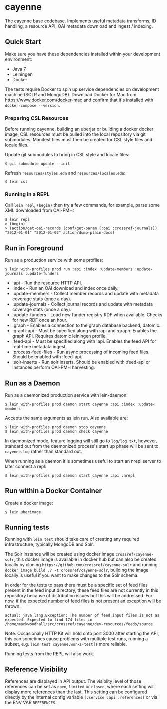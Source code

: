 # cayenne

The cayenne base codebase. Implements useful metadata transforms, ID handling, a resource API, OAI metadata
download and ingest / indexing.

## Quick Start

Make sure you have these dependencies installed within your development environment:

- Java 7
- Leiningen
- Docker

The tests require Docker to spin up service dependencies on development machine (SOLR and MongoDB). Download Docker for Mac from https://www.docker.com/docker-mac and confirm that it's installed with `docker-compose --version`. 

### Preparing CSL Resources

Before running cayenne, building an uberjar or building a docker docker image, CSL resources
must be pulled into the local repository via git submodules. Manifest files must then be
created for CSL style files and locale files.

Update git submodules to bring in CSL style and locale files:

    $ git submodule update --init

Refresh `resources/styles.edn` and `resources/locales.edn`:

    $ lein csl

### Running in a REPL

Call `lein repl`, `(begin)` then try a few commands, for example, parse some XML downloaded from
OAI-PMH:

    $ lein repl
    > (begin)
	> (action/get-oai-records (conf/get-param [:oai :crossref-journals]) "2012-01-01" "2012-01-02" action/dump-plain-docs)

## Run in Foreground

Run as a production service with some profiles:

    $ lein with-profiles prod run :api :index :update-members :update-journals :update-funders

- :api - Run the resource HTTP API.
- :index - Run an OAI download and index once daily.
- :update-members - Collect member records and update with metadata coverage stats (once a day).
- :update-journals - Collect journal records and update with metadata coverage stats (once a day).
- :update-funders - Load new funder registry RDF when available. Checks for new RDF once an hour.
- :graph - Enables a connection to the graph database backend, datomic.
- :graph-api - Must be specified along with :api and :graph. Enables the graph API. Requires datomic leiningen profile.
- :feed-api - Must be specified along with :api. Enables the feed API for real-time metadata ingest.
- :process-feed-files - Run async processing of incoming feed files. Should be enabled with :feed-api.
- :solr-inserts - Run solr inserts. Should be enabled with :feed-api or instances perform OAI-PMH harvesting.

## Run as a Daemon

Run as a daemonized production service with lein-daemon:

    $ lein with-profiles prod daemon start cayenne :api :index :update-members

Accepts the same arguments as lein run. Also available are:

    $ lein with-profiles prod daemon stop cayenne
    $ lein with-profiles prod daemon check cayenne

In daemonized mode, feature logging will still go to `log/log.txt`, however,
standard out from the daemonized process's start up phase will be sent to
`cayenne.log` rather than standard out.

When running as a daemon it is sometimes useful to start an nrepl server
to later connect a repl:

    $ lein with-profiles prod daemon start cayenne :api :nrepl

## Run within a Docker Container

Create a docker image:

    $ lein uberimage


## Running tests

Running with `lein test` should take care of creating any required infrastructure, typically MongoDB and Solr. 

The Solr instance will be created using docker image `crossref/cayenne-solr`, this docker image is available in docker hub but
can also be created locally by cloning `https://github.com/crossref/cayenne-solr` and running `docker image build ./ -t crossref/cayenne-solr`, building
the image locally is useful if you want to make changes to the Solr schema. 

In order for the tests to pass there must be a specific set of feed files present in the feed input directory, these feed files
are not currently in this repository because of distribution issues but this will be addressed. For now, if the expected number of feed files is not
present an exception will be thrown: 

```
actual: java.lang.Exception: The number of feed input files is not as expected. Expected to find 174 files in /home/markwoodhall/src/crossref/cayenne/dev-resources/feeds/source
```

Note. Occasionally HTTP Kit will hold onto port 3000 after starting the API, this can sometimes cause problems with multiple
test runs, running a subset, e.g. `lein test cayenne.works-test` is more reliable.

Running tests from the REPL will also work.

## Reference Visibility

References are displayed in API output. The visiblity level of those references
can be set as `open`, `limited` or `closed`, where each setting will display
more references than the last. This setting can be configured directly by
the internal config variable `[:service :api :references]` or via the ENV VAR
`REFERENCES`.
